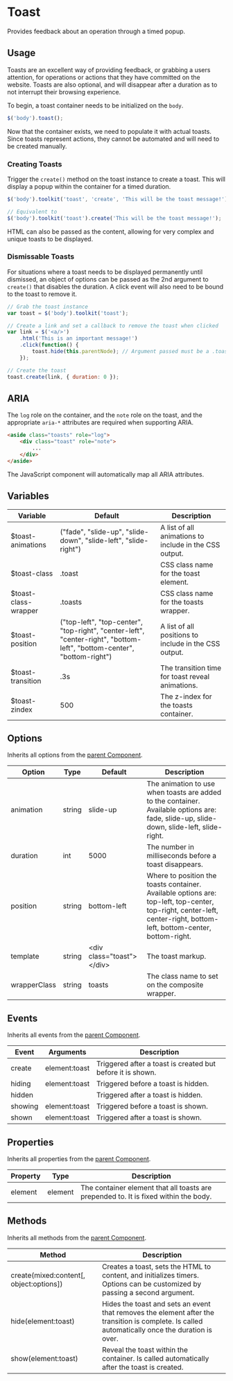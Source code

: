 # Toast #

Provides feedback about an operation through a timed popup.

## Usage ##

Toasts are an excellent way of providing feedback, or grabbing a users attention,
for operations or actions that they have committed on the website.
Toasts are also optional, and will disappear after a duration as to not interrupt
their browsing experience.

To begin, a toast container needs to be initialized on the `body`.

```javascript
$('body').toast();
```

Now that the container exists, we need to populate it with actual toasts.
Since toasts represent actions, they cannot be automated and will need to be created manually.

### Creating Toasts ###

Trigger the `create()` method on the toast instance to create a toast.
This will display a popup within the container for a timed duration.

```javascript
$('body').toolkit('toast', 'create', 'This will be the toast message!');

// Equivalent to
$('body').toolkit('toast').create('This will be the toast message!');
```

<div class="notice is-info">
    HTML can also be passed as the content,
    allowing for very complex and unique toasts to be displayed.
</div>

### Dismissable Toasts ###

For situations where a toast needs to be displayed permanently until dismissed,
an object of options can be passed as the 2nd argument to `create()` that disables the duration.
A click event will also need to be bound to the toast to remove it.

```javascript
// Grab the toast instance
var toast = $('body').toolkit('toast');

// Create a link and set a callback to remove the toast when clicked
var link = $('<a/>')
    .html('This is an important message!')
    .click(function() {
        toast.hide(this.parentNode); // Argument passed must be a .toast element
    });

// Create the toast
toast.create(link, { duration: 0 });
```

## ARIA ##

The `log` role on the container, and the `note` role on the toast,
and the appropriate `aria-*` attributes are required when supporting ARIA.

```html
<aside class="toasts" role="log">
    <div class="toast" role="note">
        ...
    </div>
</aside>
```

<div class="notice is-info">
    The JavaScript component will automatically map all ARIA attributes.
</div>

## Variables ##

<table class="table is-striped data-table">
    <thead>
        <tr>
            <th>Variable</th>
            <th>Default</th>
            <th>Description</th>
        </tr>
    </thead>
    <tbody>
        <tr>
            <td>$toast-animations</td>
            <td>("fade", "slide-up", "slide-down", "slide-left", "slide-right")</td>
            <td>A list of all animations to include in the CSS output.</td>
        </tr>
        <tr>
            <td>$toast-class</td>
            <td>.toast</td>
            <td>CSS class name for the toast element.</td>
        </tr>
        <tr>
            <td>$toast-class-wrapper</td>
            <td>.toasts</td>
            <td>CSS class name for the toasts wrapper.</td>
        </tr>
        <tr>
            <td>$toast-position</td>
            <td>("top-left", "top-center", "top-right", "center-left", "center-right", "bottom-left", "bottom-center", "bottom-right")</td>
            <td>A list of all positions to include in the CSS output.</td>
        </tr>
        <tr>
            <td>$toast-transition</td>
            <td>.3s</td>
            <td>The transition time for toast reveal animations.</td>
        </tr>
        <tr>
            <td>$toast-zindex</td>
            <td>500</td>
            <td>The z-index for the toasts container.</td>
        </tr>
    </tbody>
</table>

## Options ##

Inherits all options from the [parent Component](component.md#options).

<table class="table is-striped data-table">
    <thead>
        <tr>
            <th>Option</th>
            <th>Type</th>
            <th>Default</th>
            <th>Description</th>
        </tr>
    </thead>
    <tbody>
        <tr>
            <td>animation</td>
            <td>string</td>
            <td>slide-up</td>
            <td>
                The animation to use when toasts are added to the container.
                Available options are: fade, slide-up, slide-down, slide-left, slide-right.
            </td>
        </tr>
        <tr>
            <td>duration</td>
            <td>int</td>
            <td>5000</td>
            <td>The number in milliseconds before a toast disappears.</td>
        </tr>
        <tr>
            <td>position</td>
            <td>string</td>
            <td>bottom-left</td>
            <td>
                Where to position the toasts container. Available options are:
                top-left, top-center, top-right, center-left, center-right, bottom-left, bottom-center, bottom-right.
            </td>
        </tr>
        <tr>
            <td>template</td>
            <td>string</td>
            <td>
                &lt;div class="toast"&gt;&lt;/div&gt;
            </td>
            <td>The toast markup.</td>
        </tr>
        <tr>
            <td>wrapperClass</td>
            <td>string</td>
            <td>toasts</td>
            <td>The class name to set on the composite wrapper.</td>
        </tr>
    </tbody>
</table>

## Events ##

Inherits all events from the [parent Component](component.md#events).

<table class="table is-striped data-table">
    <thead>
        <tr>
            <th>Event</td>
            <th>Arguments</th>
            <th>Description</th>
        </tr>
    </thead>
    <tbody>
        <tr>
            <td>create</td>
            <td>element:toast</td>
            <td>Triggered after a toast is created but before it is shown.</td>
        </tr>
        <tr>
            <td>hiding</td>
            <td>element:toast</td>
            <td>Triggered before a toast is hidden.</td>
        </tr>
        <tr>
            <td>hidden</td>
            <td></td>
            <td>Triggered after a toast is hidden.</td>
        </tr>
        <tr>
            <td>showing</td>
            <td>element:toast</td>
            <td>Triggered before a toast is shown.</td>
        </tr>
        <tr>
            <td>shown</td>
            <td>element:toast</td>
            <td>Triggered after a toast is shown.</td>
        </tr>
    </tbody>
</table>

## Properties ##

Inherits all properties from the [parent Component](component.md#properties).

<table class="table is-striped data-table">
    <thead>
        <tr>
            <th>Property</th>
            <th>Type</th>
            <th>Description</th>
        </tr>
    </thead>
    <tbody>
        <tr>
            <td>element</td>
            <td>element</td>
            <td>The container element that all toasts are prepended to. It is fixed within the body.</td>
        </tr>
    </tbody>
</table>

## Methods ##

Inherits all methods from the [parent Component](component.md#methods).

<table class="table is-striped data-table">
    <thead>
        <tr>
            <th>Method</th>
            <th>Description</th>
        </tr>
    </thead>
    <tbody>
        <tr>
            <td>create(mixed:content[, object:options])</td>
            <td>
                Creates a toast, sets the HTML to content, and initializes timers.
                Options can be customized by passing a second argument.
            </td>
        </tr>
        <tr>
            <td>hide(element:toast)</td>
            <td>
                Hides the toast and sets an event that removes the element after the transition is complete.
                Is called automatically once the duration is over.
            </td>
        </tr>
        <tr>
            <td>show(element:toast)</td>
            <td>
                Reveal the toast within the container.
                Is called automatically after the toast is created.
            </td>
        </tr>
    </tbody>
</table>